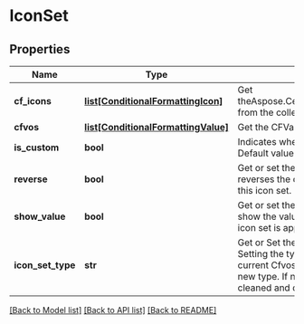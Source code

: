 # IconSet

## Properties
Name | Type | Description | Notes
------------ | ------------- | ------------- | -------------
**cf_icons** | [**list[ConditionalFormattingIcon]**](ConditionalFormattingIcon.md) | Get theAspose.Cells.ConditionalFormattingIcon from the collection | [optional] 
**cfvos** | [**list[ConditionalFormattingValue]**](ConditionalFormattingValue.md) | Get the CFValueObjects instance. | [optional] 
**is_custom** | **bool** | Indicates whether the icon set is custom.  Default value is false. | [optional] 
**reverse** | **bool** | Get or set the flag indicating whether to reverses the default order of the   icons in this icon set.  Default value is false.              | [optional] 
**show_value** | **bool** | Get or set the flag indicating whether to show the values of the cells on    which this icon set is applied.  Default value is true.              | [optional] 
**icon_set_type** | **str** | Get or Set the icon set type to display.  Setting the type will auto check    if the current Cfvos&#39;s count is accord with the new type. If not accord,    old Cfvos will be cleaned and default Cfvos will be added.              | [optional] 

[[Back to Model list]](../README.md#documentation-for-models) [[Back to API list]](../README.md#documentation-for-api-endpoints) [[Back to README]](../README.md)



